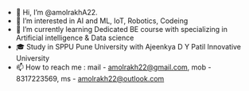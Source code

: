 - 👋 Hi, I’m @amolrakhA22.
- 👀 I’m interested in AI and ML, IoT, Robotics, Codeing
- 🌱 I’m currently learning Dedicated BE course with specializing in Artificial intelligence & Data science
- 🎓 Study in SPPU Pune University with Ajeenkya D Y Patil Innovative University 
- 📫 How to reach me : mail - amolrakh22@gmail.com, mob - 8317223569, ms - amolrakh22@outlook.com

<!---
amolrakhA22/amolrakhA22 is a ✨ special ✨ repository because its `README.md` (this file) appears on your GitHub profile.
You can click the Preview link to take a look at your changes.
--->
